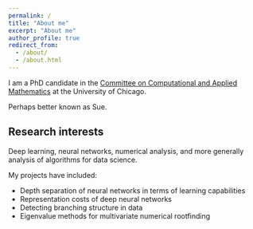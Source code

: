 ```yaml
---
permalink: /
title: "About me"
excerpt: "About me"
author_profile: true
redirect_from: 
  - /about/
  - /about.html
---
```


I am a PhD candidate in the [Committee on Computational and Applied Mathematics](https://cam.uchicago.edu) at the University of Chicago. 

Perhaps better known as Sue.

## Research interests

Deep learning, neural networks, numerical analysis, and more generally analysis of algorithms for data science. 

My projects have included:
- Depth separation of neural networks in terms of learning capabilities
- Representation costs of deep neural networks
- Detecting branching structure in data
- Eigenvalue methods for multivariate numerical rootfinding
